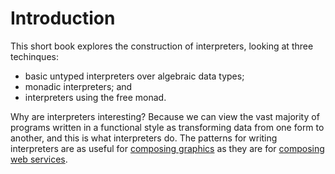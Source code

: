 # Introduction

This short book explores the construction of interpreters, looking at three techinques:

- basic untyped interpreters over algebraic data types;
- monadic interpreters; and
- interpreters using the free monad.

Why are interpreters interesting? Because we can view the vast majority of programs written in a functional style as transforming data from one form to another, and this is what interpreters do. The patterns for writing interpreters are as useful for [composing graphics](https://github.com/underscoreio/doodle) as they are for [composing web services](https://github.com/facebook/Haxl).

